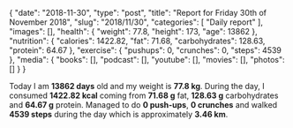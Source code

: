 {
    "date": "2018-11-30",
    "type": "post",
    "title": "Report for Friday 30th of November 2018",
    "slug": "2018\/11\/30",
    "categories": [
        "Daily report"
    ],
    "images": [],
    "health": {
        "weight": 77.8,
        "height": 173,
        "age": 13862
    },
    "nutrition": {
        "calories": 1422.82,
        "fat": 71.68,
        "carbohydrates": 128.63,
        "protein": 64.67
    },
    "exercise": {
        "pushups": 0,
        "crunches": 0,
        "steps": 4539
    },
    "media": {
        "books": [],
        "podcast": [],
        "youtube": [],
        "movies": [],
        "photos": []
    }
}

Today I am <strong>13862 days</strong> old and my weight is <strong>77.8 kg</strong>. During the day, I consumed <strong>1422.82 kcal</strong> coming from <strong>71.68 g</strong> fat, <strong>128.63 g</strong> carbohydrates and <strong>64.67 g</strong> protein. Managed to do <strong>0 push-ups</strong>, <strong>0 crunches</strong> and walked <strong>4539 steps</strong> during the day which is approximately <strong>3.46 km</strong>.